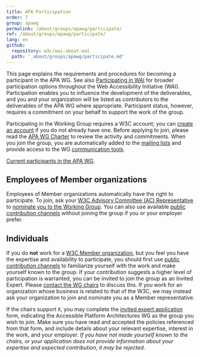 ```yaml
---
title: APA Participation 
order: 7
group: apawg
permalink: /about/groups/apawg/participate/
ref: /about/groups/apawg/participate/
lang: en
github:
  repository: w3c/wai-about-wai
  path: '_about/groups/apawg/participate.md'
---
```


This page explains the requirements and procedures for becoming a participant in the APA WG. See also [Participating in WAI](http://www.w3.org/WAI/participation) for broader participation options throughout the Web Accessibility Initiative (WAI). Participation enables you to influence the development of the deliverables, and you and your organization will be listed as contributors to the deliverables of the APA WG where appropriate. Participant status, however, requires a commitment on your behalf to support the work of the group.

Participating in the Working Group requires a W3C account; you can [create an account](https://www.w3.org/accounts/request) if you do not already have one. Before applying to join, please read the [APA WG Charter](https://www.w3.org/WAI/APA/charter) to review the activity and commitments. When you join the group, you are automatically added to the [mailing lists](https://www.w3.org/WAI/APA/contribute#lists) and provide access to the WG [communication tools](https://www.w3.org/WAI/APA/communication).

[Current participants in the APA WG](https://www.w3.org/2000/09/dbwg/details?group=83907&public=1).

## Employees of Member organizations

Employees of Member organizations automatically have the right to participate. To join, ask your [W3C Advisory Committee (AC) Representative](https://www.w3.org/Member/ACList) to [nominate you to the Working Group](http://www.w3.org/2004/01/pp-impl/83907/join). You can also use available [public contribution channels](https://www.w3.org/WAI/APA/contribute) without joining the group if you or your employer prefer.

## Individuals

If you do **not** work for a [W3C Member organization](http://www.w3.org/Consortium/Member/List), but you feel you have the expertise and availability to participate, you should first use [public contribution channels](https://www.w3.org/WAI/APA/contribute) to familiarize yourself with the work and make yourself known to the group. If your contribution suggests a higher level of participation is warranted, you can be invited to join the group as an Invited Expert. Please [contact the WG chairs](mailto:group-apa-chairs@w3.org) to discuss this. If you work for an organization whose business is related to that of the W3C, we may instead ask your organization to join and nominate you as a Member representative.

If the chairs support it, you may complete the [invited expert application](https://www.w3.org/ieapp/new) form, indicating the Accessible Platform Architectures WG as the group you wish to join. Make sure you have read and accepted the policies referenced from that form, and include details about your relevant expertise, interest in the work, and your employer. _If you have not made yourself known to the chairs, or your application does not provide information about your expertise and expected contribution, it may be rejected._